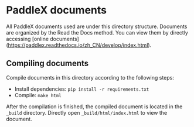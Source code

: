 # PaddleX documents

All PaddleX documents used are under this directory structure. Documents are organized by the Read the Docs method. You can view them by directly accessing [online documents] (https://paddlex.readthedocs.io/zh_CN/develop/index.html). 

## Compiling documents
Compile documents in this directory according to the following steps:

- Install dependencies: `pip install -r requirements.txt `
- Compile: `make html`

After the compilation is finished, the compiled document is located in the `_build` directory. Directly open `_build/html/index.html` to view the document.

